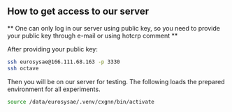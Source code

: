 ## How to get access to our server

** One can only log in our server using public key, so you need to provide your public key through e-mail or using hotcrp comment **

After providing your public key:

```bash
ssh eurosysae@166.111.68.163 -p 3330
ssh octave
```

Then you will be on our server for testing. The following loads the prepared environment for all experiments.

```bash
source /data/eurosysae/.venv/cxgnn/bin/activate
```